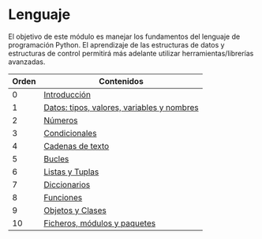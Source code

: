 # Lenguaje

El objetivo de este módulo es manejar los fundamentos del lenguaje de programación Python. El aprendizaje de las estructuras de datos y estructuras de control permitirá más adelante utilizar herramientas/librerías avanzadas.

Orden | Contenidos
--- | ---
0 | [Introducción](00-intro/00-intro.ipynb)
1 | [Datos: tipos, valores, variables y nombres](01-data/01-data.ipynb)
2 | [Números](02-numbers/02-numbers.ipynb)
3 | [Condicionales](03-conditionals/03-conditionals.ipynb)
4 | [Cadenas de texto](04-strings/04-strings.ipynb)
5 | [Bucles](05-loops/05-loops.ipynb)
6 | [Listas y Tuplas](06-lists/06-lists.ipynb)
7 | [Diccionarios](07-dicts/07-dicts.ipynb)
8 | [Funciones](08-functions/08-functions.ipynb)
9 | [Objetos y Clases](09-objects/09-objects.ipynb)
10 | [Ficheros, módulos y paquetes](10-files/10-files.ipynb)
